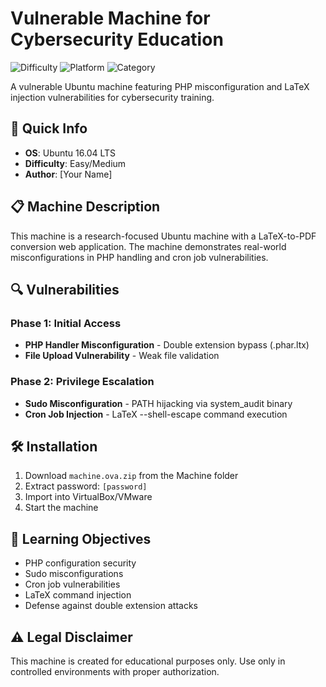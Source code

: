 # Vulnerable Machine for Cybersecurity Education

![Difficulty](https://img.shields.io/badge/Difficulty-Easy%2FMedium-green)
![Platform](https://img.shields.io/badge/Platform-Linux-blue)
![Category](https://img.shields.io/badge/Category-Web%2C%20PrivEsc-red)

A vulnerable Ubuntu machine featuring PHP misconfiguration and LaTeX injection vulnerabilities for cybersecurity training.

## 🚀 Quick Info

- **OS**: Ubuntu 16.04 LTS
- **Difficulty**: Easy/Medium
- **Author**: [Your Name]

## 📋 Machine Description

This machine is a research-focused Ubuntu machine with a LaTeX-to-PDF conversion web application. The machine demonstrates real-world misconfigurations in PHP handling and cron job vulnerabilities.

## 🔍 Vulnerabilities

### Phase 1: Initial Access
- **PHP Handler Misconfiguration** - Double extension bypass (.phar.ltx)
- **File Upload Vulnerability** - Weak file validation

### Phase 2: Privilege Escalation  
- **Sudo Misconfiguration** - PATH hijacking via system_audit binary
- **Cron Job Injection** - LaTeX --shell-escape command execution

## 🛠️ Installation

1. Download `machine.ova.zip` from the Machine folder
2. Extract password: `[password]`
3. Import into VirtualBox/VMware
4. Start the machine

## 🎯 Learning Objectives

- PHP configuration security
- Sudo misconfigurations
- Cron job vulnerabilities
- LaTeX command injection
- Defense against double extension attacks

## ⚠️ Legal Disclaimer

This machine is created for educational purposes only. Use only in controlled environments with proper authorization.
